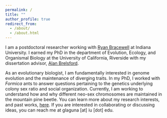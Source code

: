 ```yaml
---
permalink: /
title: ""
author_profile: true
redirect_from: 
  - /about/
  - /about.html
---
```

I am a postdoctoral researcher working with <a href="https://www.ryanbracewell.com/people.html" target="_blank" rel="noopener noreferrer">Ryan Bracewell</a> at Indiana University. I earned my PhD in the department of Evolution, Ecology, and Organismal Biology at the University of California, Riverside with my dissertation advisor, <a href="https://profiles.ucr.edu/app/home/profile/alanbe" target="_blank" rel="noopener noreferrer">Alan Brelsford</a>. 

As an evolutionary biologist, I am fundamentally interested in genome evolution and the maintenance of diverging traits. In my PhD, I worked with _Formica_ ants to answer questions pertaining to the genetics underlying colony sex ratio and social organization. Currently, I am working to understand how and why different neo-sex chromosomes are maintained in the mountain pine beetle. You can learn more about my research interests, and past works, <a href="https://glagunas-robles.github.io/research/" target="_blank" rel="noopener noreferrer">here</a>. If you are interested in collaborating or discussing ideas, you can reach me at glaguna [at] iu [dot] edu.
